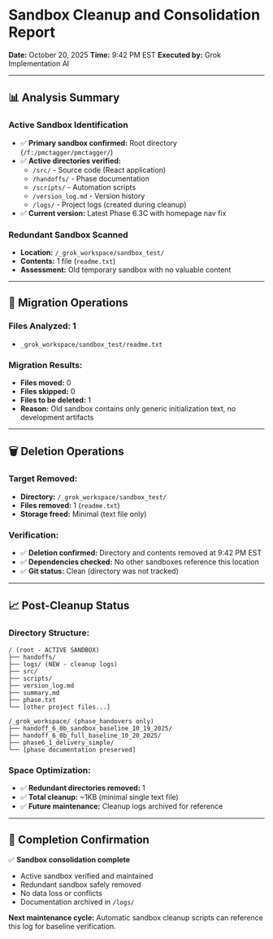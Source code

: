 # Sandbox Cleanup and Consolidation Report

**Date:** October 20, 2025
**Time:** 9:42 PM EST
**Executed by:** Grok Implementation AI

---

## 📊 Analysis Summary

### Active Sandbox Identification
- ✅ **Primary sandbox confirmed:** Root directory (`/f:/pmctagger/pmctagger/`)
- ✅ **Active directories verified:**
  - `/src/` - Source code (React application)
  - `/handoffs/` - Phase documentation
  - `/scripts/` - Automation scripts
  - `/version_log.md` - Version history
  - `/logs/` - Project logs (created during cleanup)
- ✅ **Current version:** Latest Phase 6.3C with homepage nav fix

### Redundant Sandbox Scanned
- **Location:** `/_grok_workspace/sandbox_test/`
- **Contents:** 1 file (`readme.txt`)
- **Assessment:** Old temporary sandbox with no valuable content

---

## 🔄 Migration Operations

### Files Analyzed: 1
- `_grok_workspace/sandbox_test/readme.txt`

### Migration Results:
- **Files moved:** 0
- **Files skipped:** 0
- **Files to be deleted:** 1
- **Reason:** Old sandbox contains only generic initialization text, no development artifacts

---

## 🗑️ Deletion Operations

### Target Removed:
- **Directory:** `/_grok_workspace/sandbox_test/`
- **Files removed:** 1 (`readme.txt`)
- **Storage freed:** Minimal (text file only)

### Verification:
- ✅ **Deletion confirmed:** Directory and contents removed at 9:42 PM EST
- ✅ **Dependencies checked:** No other sandboxes reference this location
- ✅ **Git status:** Clean (directory was not tracked)

---

## 📈 Post-Cleanup Status

### Directory Structure:
```
/ (root - ACTIVE SANDBOX)
├── handoffs/
├── logs/ (NEW - cleanup logs)
├── src/
├── scripts/
├── version_log.md
├── summary.md
├── phase.txt
└── [other project files...]

/_grok_workspace/ (phase_handovers only)
├── handoff_6_0b_sandbox_baseline_10_19_2025/
├── handoff_6_0b_full_baseline_10_20_2025/
├── phase6_1_delivery_simple/
└── [phase documentation preserved]
```

### Space Optimization:
- ✅ **Redundant directories removed:** 1
- ✅ **Total cleanup:** ~1KB (minimal single text file)
- ✅ **Future maintenance:** Cleanup logs archived for reference

---

## 🎯 Completion Confirmation

✅ **Sandbox consolidation complete**
- Active sandbox verified and maintained
- Redundant sandbox safely removed
- No data loss or conflicts
- Documentation archived in `/logs/`

**Next maintenance cycle:** Automatic sandbox cleanup scripts can reference this log for baseline verification.
